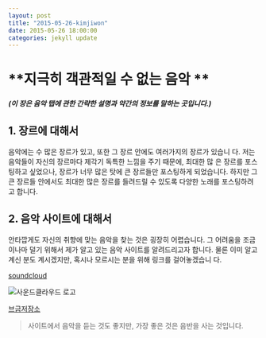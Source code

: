 ```yaml
---
layout: post
title: "2015-05-26-kimjiwon"
date: 2015-05-26 18:00:00
categories: jekyll update
---
```


# **지극히 객관적일 수 없는 음악 **

#### *(이 장은 음악 탭에 관한 간략한 설명과 약간의 정보를 말하는 곳입니다.)*

## **1. 장르에 대해서**
  음악에는 수 많은 장르가 있고, 또한 그 장르 안에도 여러가지의 장르가 있습니
 다. 저는 음악들이 자신의 장르마다 제각기 독특한 느낌을 주기 때문에, 최대한 많
 은 장르를 포스팅하고 싶었으나, 장르가 너무 많은 탓에 큰 장르들만 포스팅하게
 되었습니다. 하지만 그 큰 장르들 안에서도 최대한 많은 장르를 들려드릴 수 있도록
 다양한 노래를 포스팅하려고 합니다.

## **2. 음악 사이트에 대해서**
  안타깝게도 자신의 취향에 맞는 음악을 찾는 것은 굉장히 어렵습니다. 그 어려움을
 조금이나마 덜기 위해서 제가 알고 있는 음악 사이트를 알려드리고자 합니다. 물론
 이미 알고 계신 분도 계시겠지만, 혹시나 모르시는 분을 위해 링크를 걸어놓겠습니
 다.

 [soundcloud](https://soundcloud.com)
 
![사운드클라우드 로고](http://www.cfse.cam.ac.uk/Sounddloud_logo/image_preview)

 [브금저장소][1]

 >사이트에서 음악을 듣는 것도 좋지만, 가장 좋은 것은 음반을 사는 것입니다.

[1]: https://www.bgmstore.net/
